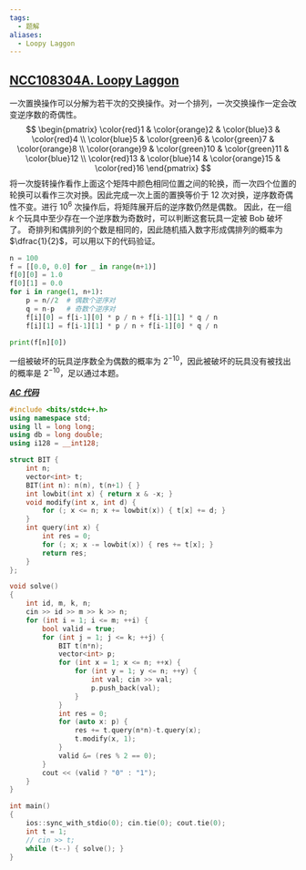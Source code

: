 ```yaml
---
tags:
  - 题解
aliases:
  - Loopy Laggon
---
```

## [NCC108304A. Loopy Laggon](https://ac.nowcoder.com/acm/contest/108304/A)

一次置换操作可以分解为若干次的交换操作。对一个排列，一次交换操作一定会改变逆序数的奇偶性。
$$
\begin{pmatrix}
\color{red}1 & \color{orange}2 & \color{blue}3 & \color{red}4 \\
\color{blue}5 & \color{green}6 & \color{green}7 & \color{orange}8 \\
\color{orange}9 & \color{green}10 & \color{green}11 & \color{blue}12 \\
\color{red}13 & \color{blue}14 & \color{orange}15 & \color{red}16
\end{pmatrix}
$$
将一次旋转操作看作上面这个矩阵中颜色相同位置之间的轮换，而一次四个位置的轮换可以看作三次对换。因此完成一次上面的置换等价于 $12$ 次对换，逆序数奇偶性不变。进行 $10^6$ 次操作后，将矩阵展开后的逆序数仍然是偶数。
因此，在一组 $k$ 个玩具中至少存在一个逆序数为奇数时，可以判断这套玩具一定被 Bob 破坏了。
奇排列和偶排列的个数是相同的，因此随机插入数字形成偶排列的概率为 $\dfrac{1}{2}$，可以用以下的代码验证。
```python
n = 100
f = [[0.0, 0.0] for _ in range(n+1)]
f[0][0] = 1.0
f[0][1] = 0.0
for i in range(1, n+1):
    p = n//2  # 偶数个逆序对
    q = n-p   # 奇数个逆序对
    f[i][0] = f[i-1][0] * p / n + f[i-1][1] * q / n
    f[i][1] = f[i-1][1] * p / n + f[i-1][0] * q / n

print(f[n][0])
```
一组被破坏的玩具逆序数全为偶数的概率为 $2^{-10}$，因此被破坏的玩具没有被找出的概率是 $2^{-10}$，足以通过本题。

[***AC 代码***](https://ac.nowcoder.com/acm/contest/view-submission?submissionId=78704187)

```cpp
#include <bits/stdc++.h>
using namespace std;
using ll = long long;
using db = long double;
using i128 = __int128;

struct BIT {
    int n;
    vector<int> t;
    BIT(int n): n(n), t(n+1) { }
    int lowbit(int x) { return x & -x; }
    void modify(int x, int d) {
        for (; x <= n; x += lowbit(x)) { t[x] += d; }
    }
    int query(int x) {
        int res = 0;
        for (; x; x -= lowbit(x)) { res += t[x]; }
        return res;
    }
};

void solve()
{
    int id, m, k, n;
    cin >> id >> m >> k >> n;
    for (int i = 1; i <= m; ++i) {
        bool valid = true;
        for (int j = 1; j <= k; ++j) {
            BIT t(n*n);
            vector<int> p;
            for (int x = 1; x <= n; ++x) {
                for (int y = 1; y <= n; ++y) {
                    int val; cin >> val;
                    p.push_back(val);
                }
            }
            int res = 0;
            for (auto x: p) {
                res += t.query(n*n)-t.query(x);
                t.modify(x, 1);
            }
            valid &= (res % 2 == 0);
        }
        cout << (valid ? "0" : "1");
    }
}

int main()
{
    ios::sync_with_stdio(0); cin.tie(0); cout.tie(0); 
    int t = 1;
    // cin >> t;
    while (t--) { solve(); }
}

```
